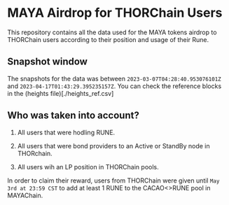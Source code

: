 # MAYA Airdrop for THORChain Users

This repository contains all the data used for the MAYA tokens airdrop to THORChain users according to their position and usage of their Rune.

## Snapshot window

The snapshots for the data was between `2023-03-07T04:28:40.953076101Z` and `2023-04-17T01:43:29.395235157Z`. You can check the reference blocks in the (heights file)[./heights_ref.csv]

## Who was taken into account?

1. All users that were hodling RUNE.

2. All users that were bond providers to an Active or StandBy node in THORchain.

3. All users wih an LP position in THORChain pools.

In order to claim their reward, users from THORChain were given until `May 3rd at 23:59 CST` to add at least 1 RUNE to the CACAO<>RUNE pool in MAYAChain.
